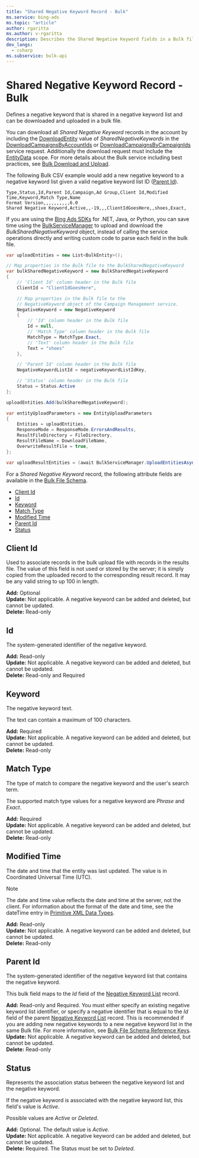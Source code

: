 ```yaml
---
title: "Shared Negative Keyword Record - Bulk"
ms.service: bing-ads
ms.topic: "article"
author: rgaritta
ms.author: v-rgaritta
description: Describes the Shared Negative Keyword fields in a Bulk file.
dev_langs:
  - csharp
ms.subservice: bulk-api
---
```

# Shared Negative Keyword Record - Bulk
Defines a negative keyword that is shared in a negative keyword list and can be downloaded and uploaded in a bulk file.

You can download all *Shared Negative Keyword* records in the account by including the [DownloadEntity](downloadentity.md) value of *SharedNegativeKeywords* in the [DownloadCampaignsByAccountIds](downloadcampaignsbyaccountids.md) or [DownloadCampaignsByCampaignIds](downloadcampaignsbycampaignids.md) service request. Additionally the download request must include the [EntityData](datascope.md#entitydata) scope. For more details about the Bulk service including best practices, see [Bulk Download and Upload](../guides/bulk-download-upload.md).

The following Bulk CSV example would add a new negative keyword to a negative keyword list given a valid negative keyword list ID ([Parent Id](#parentid)). 

```csv
Type,Status,Id,Parent Id,Campaign,Ad Group,Client Id,Modified Time,Keyword,Match Type,Name
Format Version,,,,,,,,,,6.0
Shared Negative Keyword,Active,,-19,,,ClientIdGoesHere,,shoes,Exact,
```

If you are using the [Bing Ads SDKs](../guides/client-libraries.md) for .NET, Java, or Python, you can save time using the [BulkServiceManager](../guides/sdk-bulk-service-manager.md) to upload and download the *BulkSharedNegativeKeyword* object, instead of calling the service operations directly and writing custom code to parse each field in the bulk file. 

```csharp
var uploadEntities = new List<BulkEntity>();

// Map properties in the Bulk file to the BulkSharedNegativeKeyword
var bulkSharedNegativeKeyword = new BulkSharedNegativeKeyword
{
    // 'Client Id' column header in the Bulk file
    ClientId = "ClientIdGoesHere",

    // Map properties in the Bulk file to the 
    // NegativeKeyword object of the Campaign Management service.
    NegativeKeyword = new NegativeKeyword
    {
        // 'Id' column header in the Bulk file
        Id = null,
        // 'Match Type' column header in the Bulk file
        MatchType = MatchType.Exact,
        // 'Text' column header in the Bulk file
        Text = "shoes"
    },

    // 'Parent Id' column header in the Bulk file
    NegativeKeywordListId = negativeKeywordListIdKey,

    // 'Status' column header in the Bulk file
    Status = Status.Active
};

uploadEntities.Add(bulkSharedNegativeKeyword);

var entityUploadParameters = new EntityUploadParameters
{
    Entities = uploadEntities,
    ResponseMode = ResponseMode.ErrorsAndResults,
    ResultFileDirectory = FileDirectory,
    ResultFileName = DownloadFileName,
    OverwriteResultFile = true,
};

var uploadResultEntities = (await BulkServiceManager.UploadEntitiesAsync(entityUploadParameters)).ToList();
```

For a *Shared Negative Keyword* record, the following attribute fields are available in the [Bulk File Schema](bulk-file-schema.md). 

- [Client Id](#clientid)
- [Id](#id)
- [Keyword](#keyword)
- [Match Type](#matchtype)
- [Modified Time](#modifiedtime)
- [Parent Id](#parentid)
- [Status](#status)

## <a name="clientid"></a>Client Id
Used to associate records in the bulk upload file with records in the results file. The value of this field is not used or stored by the server; it is simply copied from the uploaded record to the corresponding result record. It may be any valid string to up 100 in length.

**Add:** Optional  
**Update:** Not applicable. A negative keyword can be added and deleted, but cannot be updated.    
**Delete:** Read-only  

## <a name="id"></a>Id
The system-generated identifier of the negative keyword.

**Add:** Read-only  
**Update:** Not applicable. A negative keyword can be added and deleted, but cannot be updated.  
**Delete:** Read-only and Required  

## <a name="keyword"></a>Keyword
The negative keyword text. 

The text can contain a maximum of 100 characters.

**Add:** Required  
**Update:** Not applicable. A negative keyword can be added and deleted, but cannot be updated.    
**Delete:** Read-only

## <a name="matchtype"></a>Match Type
The type of match to compare the negative keyword and the user's search term.

The supported match type values for a negative keyword are *Phrase* and *Exact*.

**Add:** Required  
**Update:** Not applicable. A negative keyword can be added and deleted, but cannot be updated.    
**Delete:** Read-only

## <a name="modifiedtime"></a>Modified Time
The date and time that the entity was last updated. The value is in Coordinated Universal Time (UTC).

> [!NOTE]
> The date and time value reflects the date and time at the server, not the client. For information about the format of the date and time, see the dateTime entry in [Primitive XML Data Types](https://go.microsoft.com/fwlink/?linkid=859198).

**Add:** Read-only  
**Update:** Not applicable. A negative keyword can be added and deleted, but cannot be updated.  
**Delete:** Read-only  

## <a name="parentid"></a>Parent Id
The system-generated identifier of the negative keyword list that contains the negative keyword.

This bulk field maps to the *Id* field of the [Negative Keyword List](negative-keyword-list.md) record.

**Add:** Read-only and Required. You must either specify an existing negative keyword list identifier, or specify a negative identifier that is equal to the *Id* field of the parent [Negative Keyword List](negative-keyword-list.md) record. This is recommended if you are adding new negative keywords to a new negative keyword list in the same Bulk file. For more information, see [Bulk File Schema Reference Keys](../bulk-service/bulk-file-schema.md#referencekeys).  
**Update:** Not applicable. A negative keyword can be added and deleted, but cannot be updated.  
**Delete:** Read-only  

## <a name="status"></a>Status
Represents the association status between the negative keyword list and the negative keyword.

If the negative keyword is associated with the negative keyword list, this  field's value is *Active*.

Possible values are *Active* or *Deleted*. 

**Add:** Optional. The default value is *Active*.  
**Update:** Not applicable. A negative keyword can be added and deleted, but cannot be updated.    
**Delete:** Required. The Status must be set to *Deleted*.


